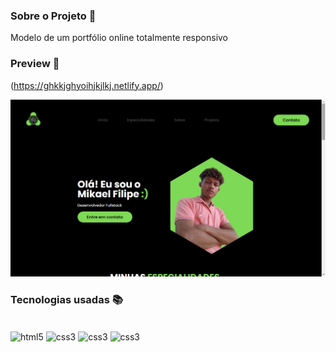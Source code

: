 ### Sobre o Projeto 🧠

Modelo de um portfólio online totalmente responsivo

### Preview 👀

(https://ghkkjghyoihjkjlkj.netlify.app/)

<img src="/portfolio.png" />

### Tecnologias usadas 📚


<div style="display: inline_block"><br/>
    <img align="center" alt="html5" src="https://img.shields.io/badge/HTML5-E34F26?style=for-the-badge&logo=html5&logoColor=white"/>
    <img align="center" alt="css3" src="https://img.shields.io/badge/CSS3-1572B6?style=for-the-badge&logo=css3&logoColor=white"/>
    <img align="center" alt="css3" src="https://img.shields.io/badge/JavaScript-323330?style=for-the-badge&logo=javascript&logoColor=F7DF1E"/>  
    <img align="center" alt="css3" src="https://img.shields.io/badge/PHP-777BB4?style=for-the-badge&logo=php&logoColor=white"/>
</div><br/>
